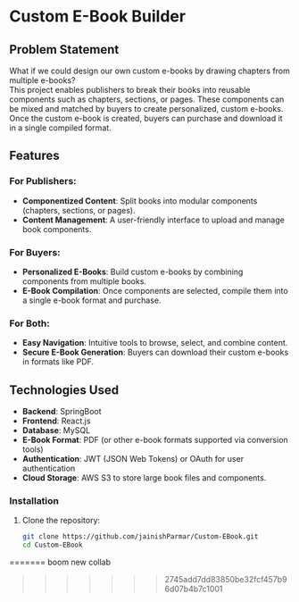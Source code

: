 # Custom E-Book Builder

## Problem Statement

What if we could design our own custom e-books by drawing chapters from multiple e-books?  
This project enables publishers to break their books into reusable components such as chapters, sections, or pages. These components can be mixed and matched by buyers to create personalized, custom e-books. Once the custom e-book is created, buyers can purchase and download it in a single compiled format.

## Features

### For Publishers:
- **Componentized Content**: Split books into modular components (chapters, sections, or pages).
- **Content Management**: A user-friendly interface to upload and manage book components.

### For Buyers:
- **Personalized E-Books**: Build custom e-books by combining components from multiple books.
- **E-Book Compilation**: Once components are selected, compile them into a single e-book format and purchase.

### For Both:
- **Easy Navigation**: Intuitive tools to browse, select, and combine content.
- **Secure E-Book Generation**: Buyers can download their custom e-books in formats like PDF.

## Technologies Used

- **Backend**: SpringBoot
- **Frontend**: React.js
- **Database**: MySQL
- **E-Book Format**: PDF (or other e-book formats supported via conversion tools)
- **Authentication**: JWT (JSON Web Tokens) or OAuth for user authentication
- **Cloud Storage**: AWS S3 to store large book files and components.


### Installation

1. Clone the repository:
   ```bash
   git clone https://github.com/jainishParmar/Custom-EBook.git
   cd Custom-EBook

=======
boom
new collab
>>>>>>> 2745add7dd83850be32fcf457b96d07b4b7c1001
